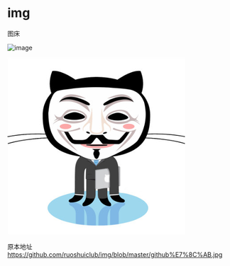 # img
图床

![image](https://github.com/ruoshuiclub//raw/master/img/github猫.jpg)

![image](https://raw.githubusercontent.com/ruoshuiclub/img/master/github%E7%8C%AB.jpg)

原本地址 https://github.com/ruoshuiclub/img/blob/master/github%E7%8C%AB.jpg
